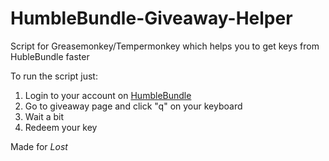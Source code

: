 # HumbleBundle-Giveaway-Helper
Script for Greasemonkey/Tempermonkey which helps you to get keys from HubleBundle faster

To run the script just:
1. Login to your account on [HumbleBundle](https://www.humblebundle.com/)
2. Go to giveaway page and click "q" on your keyboard
3. Wait a bit
4. Redeem your key

Made for *Lost*
